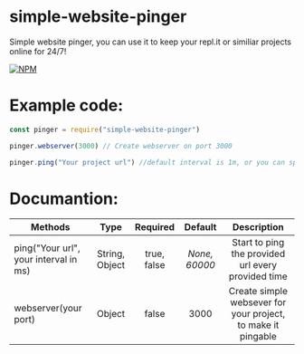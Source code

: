 # simple-website-pinger

Simple website pinger, you can use it to keep your repl.it or similiar projects online for 24/7!

[![NPM](https://nodei.co/npm/simple-website-pinger.png)](https://nodei.co/npm/simple-website-pinger/)

<script type='text/javascript' src='https://ko-fi.com/widgets/widget_2.js'></script>
<script type='text/javascript'>kofiwidget2.init('Support Us on Ko-fi', '#00c90a', 'W7W3315UN');kofiwidget2.draw();</script>


# Example code:

```js
const pinger = require("simple-website-pinger")

pinger.webserver(3000) // Create webserver on port 3000

pinger.ping("Your project url") //default interval is 1m, or you can specify own interval in ms
```

# Documantion:


| Methods       | Type           | Required      | Default    | Description |
| ------------- |:-------------:|:-------------:|:-------------:| :--------------:|
| ping("Your url", your interval in ms)     | String, Object | true, false | *None,  60000* | Start to ping the provided url every provided time |
| webserver(your port)     | Object | false | 3000 | Create simple websever for your project, to make it pingable |


